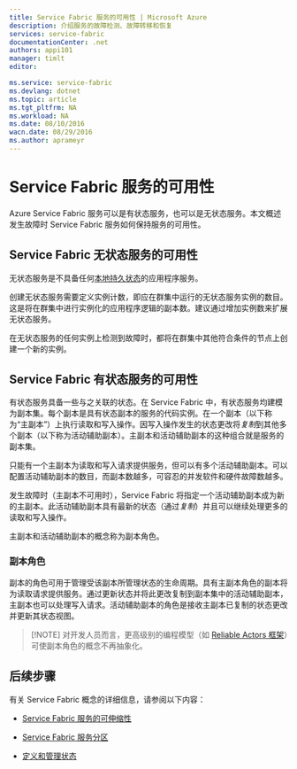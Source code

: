 ```yaml
---
title: Service Fabric 服务的可用性 | Microsoft Azure
description: 介绍服务的故障检测、故障转移和恢复
services: service-fabric
documentationCenter: .net
authors: appi101
manager: timlt
editor: 

ms.service: service-fabric
ms.devlang: dotnet
ms.topic: article
ms.tgt_pltfrm: NA
ms.workload: NA
ms.date: 08/10/2016
wacn.date: 08/29/2016
ms.author: aprameyr
---
```


# Service Fabric 服务的可用性
Azure Service Fabric 服务可以是有状态服务，也可以是无状态服务。本文概述发生故障时 Service Fabric 服务如何保持服务的可用性。

## Service Fabric 无状态服务的可用性
无状态服务是不具备任何[本地持久状态](./service-fabric-concepts-state.md)的应用程序服务。

创建无状态服务需要定义实例计数，即应在群集中运行的无状态服务实例的数目。这是将在群集中进行实例化的应用程序逻辑的副本数。建议通过增加实例数来扩展无状态服务。

在无状态服务的任何实例上检测到故障时，都将在群集中其他符合条件的节点上创建一个新的实例。

## Service Fabric 有状态服务的可用性
有状态服务具备一些与之关联的状态。在 Service Fabric 中，有状态服务均建模为副本集。每个副本是具有状态副本的服务的代码实例。在一个副本（以下称为“主副本”）上执行读取和写入操作。因写入操作发生的状态更改将*复制*到其他多个副本（以下称为活动辅助副本）。主副本和活动辅助副本的这种组合就是服务的副本集。

只能有一个主副本为读取和写入请求提供服务，但可以有多个活动辅助副本。可以配置活动辅助副本的数目，而副本数越多，可容忍的并发软件和硬件故障数越多。

发生故障时（主副本不可用时），Service Fabric 将指定一个活动辅助副本成为新的主副本。此活动辅助副本具有最新的状态（通过*复制*）并且可以继续处理更多的读取和写入操作。

主副本和活动辅助副本的概念称为副本角色。

### 副本角色
副本的角色可用于管理受该副本所管理状态的生命周期。具有主副本角色的副本将为读取请求提供服务。通过更新状态并将此更改复制到副本集中的活动辅助副本，主副本也可以处理写入请求。活动辅助副本的角色是接收主副本已复制的状态更改并更新其状态视图。

>[!NOTE] 对开发人员而言，更高级别的编程模型（如 [Reliable Actors 框架](./service-fabric-reliable-actors-introduction.md)）可使副本角色的概念不再抽象化。

## 后续步骤

有关 Service Fabric 概念的详细信息，请参阅以下内容：

- [Service Fabric 服务的可伸缩性](./service-fabric-concepts-scalability.md)

- [Service Fabric 服务分区](./service-fabric-concepts-partitioning.md)

- [定义和管理状态](./service-fabric-concepts-state.md)
 
<!---HONumber=Mooncake_0822_2016-->
